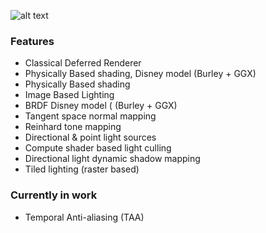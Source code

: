 

![alt text](https://i.ibb.co/FYxdpXn/Capture.png)

### Features

- Classical Deferred Renderer
- Physically Based shading, Disney model (Burley + GGX)
- Physically Based shading
- Image Based Lighting
- BRDF Disney model ( (Burley + GGX)
- Tangent space normal mapping
- Reinhard tone mapping
- Directional & point light sources
- Compute shader based light culling
- Directional light dynamic shadow mapping
 - Tiled lighting (raster based)

### Currently in work
- Temporal Anti-aliasing (TAA)
